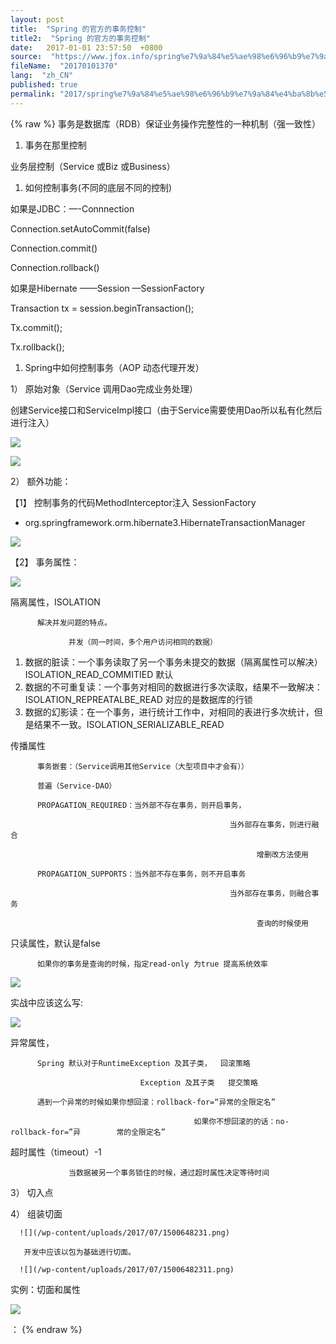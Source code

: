 ```yaml
---
layout: post
title:  "Spring 的官方的事务控制"
title2:  "Spring 的官方的事务控制"
date:   2017-01-01 23:57:50  +0800
source:  "https://www.jfox.info/spring%e7%9a%84%e5%ae%98%e6%96%b9%e7%9a%84%e4%ba%8b%e5%8a%a1%e6%8e%a7%e5%88%b6.html"
fileName:  "20170101370"
lang:  "zh_CN"
published: true
permalink: "2017/spring%e7%9a%84%e5%ae%98%e6%96%b9%e7%9a%84%e4%ba%8b%e5%8a%a1%e6%8e%a7%e5%88%b6.html"
---
```

{% raw %}
事务是数据库（RDB）保证业务操作完整性的一种机制（强一致性）

1. 事务在那里控制

业务层控制（Service 或Biz 或Business）

1. 如何控制事务(不同的底层不同的控制)

如果是JDBC：—-Connnection

Connection.setAutoCommit(false)

Connection.commit()

Connection.rollback()

如果是Hibernate ——Session —SessionFactory

Transaction tx = session.beginTransaction();

Tx.commit();

Tx.rollback();

1. Spring中如何控制事务（AOP 动态代理开发）

1） 原始对象（Service 调用Dao完成业务处理）

创建Service接口和ServiceImpl接口（由于Service需要使用Dao所以私有化然后进行注入）

 ![](/wp-content/uploads/2017/07/1500648224.png)

![](/wp-content/uploads/2017/07/1500648225.png)

2） 额外功能：

【1】     控制事务的代码MethodInterceptor注入 SessionFactory

- org.springframework.orm.hibernate3.HibernateTransactionManager

 ![](/wp-content/uploads/2017/07/1500648226.png)

【2】     事务属性：

 ![](/wp-content/uploads/2017/07/1500648227.png)

隔离属性，ISOLATION

          解决并发问题的特点。

                 并发（同一时间，多个用户访问相同的数据）

1. 数据的脏读：一个事务读取了另一个事务未提交的数据（隔离属性可以解决）ISOLATION_READ_COMMITIED      默认
2. 数据的不可重复读：一个事务对相同的数据进行多次读取，结果不一致解决：ISOLATION_REPREATALBE_READ    对应的是数据库的行锁
3. 数据的幻影读：在一个事务，进行统计工作中，对相同的表进行多次统计，但是结果不一致。ISOLATION_SERIALIZABLE_READ

传播属性

          事务嵌套：（Service调用其他Service（大型项目中才会有））

          普遍（Service-DAO）

          PROPAGATION_REQUIRED：当外部不存在事务，则开启事务，

                                                     当外部存在事务，则进行融合

                                                           增删改方法使用

          PROPAGATION_SUPPORTS：当外部不存在事务，则不开启事务

                                                     当外部存在事务，则融合事务

                                                           查询的时候使用

只读属性，默认是false

          如果你的事务是查询的时候，指定read-only 为true 提高系统效率

 ![](/wp-content/uploads/2017/07/1500648228.png)

实战中应该这么写:

 ![](/wp-content/uploads/2017/07/1500648230.png)

异常属性，

          Spring 默认对于RuntimeException 及其子类，  回滚策略

                                 Exception 及其子类   提交策略

          遇到一个异常的时候如果你想回滚：rollback-for=“异常的全限定名”

                                             如果你不想回滚的的话：no-rollback-for=”异        常的全限定名”

超时属性（timeout）-1

                 当数据被另一个事务锁住的时候，通过超时属性决定等待时间

3） 切入点

4） 组装切面

      ![](/wp-content/uploads/2017/07/1500648231.png)

       开发中应该以包为基础进行切面。

      ![](/wp-content/uploads/2017/07/15006482311.png)

实例：切面和属性

 ![](/wp-content/uploads/2017/07/1500648233.png)

：
{% endraw %}
